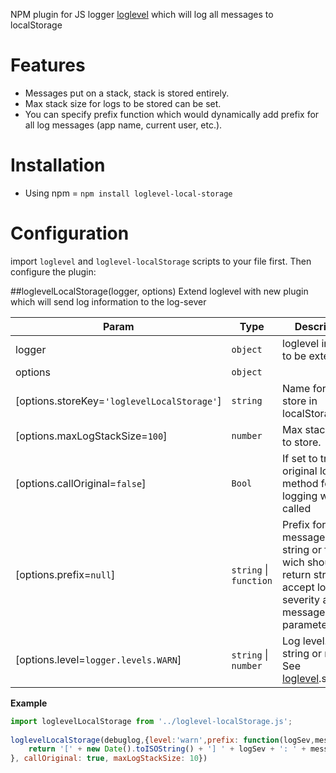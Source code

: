 NPM plugin for JS logger [loglevel](https://github.com/pimterry/loglevel) which will log all messages to localStorage

# Features
- Messages put on a stack, stack is stored entirely.
- Max stack size for logs to be stored can be set.
- You can specify prefix function which would dynamically add prefix for all log messages (app name, current user, etc.).

# Installation
- Using npm = `npm install loglevel-local-storage`

# Configuration
import `loglevel` and `loglevel-localStorage` scripts to your file first. Then configure the plugin:

##loglevelLocalStorage(logger, options)
Extend loglevel with new plugin which will send log information to the log-sever

| Param | Type | Description |
| ----- | ---- | ----------- |
| logger | <code>object</code> | loglevel instance to be extended |
| options | <code>object</code> |  |
| \[options.storeKey=<code>'loglevelLocalStorage'</code>\] | <code>string</code> | Name for the store in localStorage. |
| \[options.maxLogStackSize=<code>100</code>\] | <code>number</code> | Max stack size to store. |
| \[options.callOriginal=<code>false</code>\] | <code>Bool</code> | If set to true - original loglevel method for logging would be called |
| \[options.prefix=<code>null</code>\] | <code>string</code> \| <code>function</code> | Prefix for all log messages. Either string or function wich should return string and accept log severity and message as parameters |
| \[options.level=<code>logger.levels.WARN</code>\] | <code>string</code> \| <code>number</code> | Log level. Either string or number, See [loglevel](https://github.com/pimterry/loglevel).setLevel. |

**Example**
```js
import loglevelLocalStorage from '../loglevel-localStorage.js';
 
loglevelLocalStorage(debuglog,{level:'warn',prefix: function(logSev,message) {
    return '[' + new Date().toISOString() + '] ' + logSev + ': ' + message + '\n'
}, callOriginal: true, maxLogStackSize: 10})
```